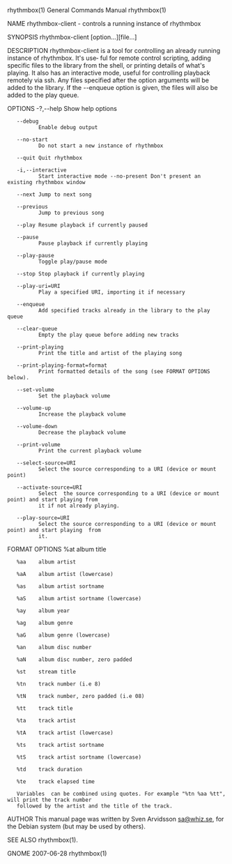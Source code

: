 rhythmbox(1)                            General Commands Manual                           rhythmbox(1)

NAME
       rhythmbox-client - controls a running instance of rhythmbox

SYNOPSIS
       rhythmbox-client [option...][file...]

DESCRIPTION
       rhythmbox-client is a tool for controlling an already running instance of rhythmbox.  It's use‐
       ful for remote control scripting, adding specific files to  the  library  from  the  shell,  or
       printing  details  of  what's  playing. It also has an interactive mode, useful for controlling
       playback remotely via ssh. Any files specified after the option arguments will be added to  the
       library.  If the --enqueue option is given, the files will also be added to the play queue.

OPTIONS
       -?,--help
              Show help options

       --debug
              Enable debug output

       --no-start
              Do not start a new instance of rhythmbox

       --quit Quit rhythmbox

       -i,--interactive
              Start interactive mode --no-present Don't present an existing rhythmbox window

       --next Jump to next song

       --previous
              Jump to previous song

       --play Resume playback if currently paused

       --pause
              Pause playback if currently playing

       --play-pause
              Toggle play/pause mode

       --stop Stop playback if currently playing

       --play-uri=URI
              Play a specified URI, importing it if necessary

       --enqueue
              Add specified tracks already in the library to the play queue

       --clear-queue
              Empty the play queue before adding new tracks

       --print-playing
              Print the title and artist of the playing song

       --print-playing-format=format
              Print formatted details of the song (see FORMAT OPTIONS below).

       --set-volume
              Set the playback volume

       --volume-up
              Increase the playback volume

       --volume-down
              Decrease the playback volume

       --print-volume
              Print the current playback volume

       --select-source=URI
              Select the source corresponding to a URI (device or mount point)

       --activate-source=URI
              Select  the source corresponding to a URI (device or mount point) and start playing from
              it if not already playing.

       --play-source=URI
              Select the source corresponding to a URI (device or mount point) and start playing  from
              it.

FORMAT OPTIONS
       %at    album title

       %aa    album artist

       %aA    album artist (lowercase)

       %as    album artist sortname

       %aS    album artist sortname (lowercase)

       %ay    album year

       %ag    album genre

       %aG    album genre (lowercase)

       %an    album disc number

       %aN    album disc number, zero padded

       %st    stream title

       %tn    track number (i.e 8)

       %tN    track number, zero padded (i.e 08)

       %tt    track title

       %ta    track artist

       %tA    track artist (lowercase)

       %ts    track artist sortname

       %tS    track artist sortname (lowercase)

       %td    track duration

       %te    track elapsed time

       Variables  can be combined using quotes. For example "%tn %aa %tt", will print the track number
       followed by the artist and the title of the track.

AUTHOR
       This manual page was written by Sven Arvidsson <sa@whiz.se>, for the Debian system (but may  be
       used by others).

SEE ALSO
       rhythmbox(1).

GNOME                                         2007-06-28                                  rhythmbox(1)
